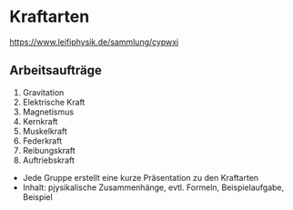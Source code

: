 # Kraftarten

https://www.leifiphysik.de/sammlung/cypwxi

## Arbeitsaufträge
1. Gravitation
2. Elektrische Kraft
3. Magnetismus
4. Kernkraft
5. Muskelkraft
6. Federkraft
7. Reibungskraft
8. Auftriebskraft

* Jede Gruppe erstellt eine kurze Präsentation zu den Kraftarten
* Inhalt: pjysikalische Zusammenhänge, evtl. Formeln, Beispielaufgabe, Beispiel
